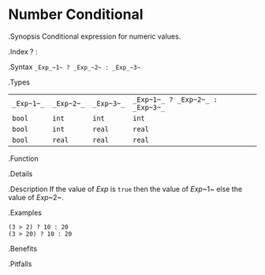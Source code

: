 # Number Conditional

.Synopsis
Conditional expression for numeric values.

.Index
? :

.Syntax
`_Exp_~1~ ? _Exp_~2~ : _Exp_~3~`

.Types


|              |             |             |                                    |
| --- | --- | --- | --- |
| `_Exp~1~_`   | `_Exp~2~_`  |  `_Exp~3~_` | `_Exp~1~_ ? _Exp~2~_ : _Exp~3~_`   |
|  `bool`     | `int`      |  `int`     | `int`                           |
|  `bool`     | `int`      |  `real`    | `real`                          |
|  `bool`     | `real`     |  `real`    | `real`                          |


.Function

.Details

.Description
If the value of _Exp_ is `true` then the value of _Exp_~1~ else the value of _Exp_~2~.

.Examples
```rascal-shell
(3 > 2) ? 10 : 20
(3 > 20) ? 10 : 20
```

.Benefits

.Pitfalls

